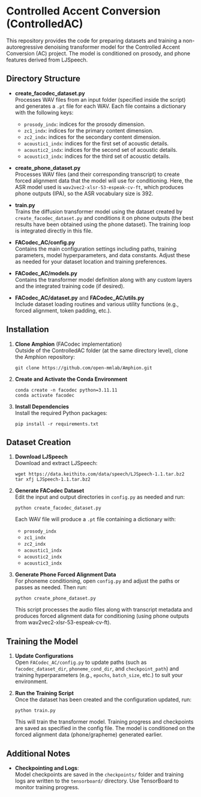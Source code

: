 # Controlled Accent Conversion (ControlledAC)

This repository provides the code for preparing datasets and training a non-autoregressive denoising transformer model for the Controlled Accent Conversion (AC) project. The model is conditioned on prosody, and phone features derived from LJSpeech.

## Directory Structure

- **create_facodec_dataset.py**  
  Processes WAV files from an input folder (specified inside the script) and generates a `.pt` file for each WAV. Each file contains a dictionary with the following keys:
  - `prosody_indx`: indices for the prosody dimension.
  - `zc1_indx`: indices for the primary content dimension.
  - `zc2_indx`: indices for the secondary content dimension.
  - `acoustic1_indx`: indices for the first set of acoustic details.
  - `acoustic2_indx`: indices for the second set of acoustic details.
  - `acoustic3_indx`: indices for the third set of acoustic details.
  
- **create_phone_dataset.py**  
  Processes WAV files (and their corresponding transcript) to create forced alignment data that the model will use for conditioning. Here, the ASR model used is `wav2vec2-xlsr-53-espeak-cv-ft`, which produces phone outputs (IPA), so the ASR vocabulary size is 392.  


- **train.py**  
  Trains the diffusion transformer model using the dataset created by `create_facodec_dataset.py` and conditions it on phone outputs (the best results have been obtained using the phone dataset). The training loop is integrated directly in this file.

- **FACodec_AC/config.py**  
  Contains the main configuration settings including paths, training parameters, model hyperparameters, and data constants. Adjust these as needed for your dataset location and training preferences.

- **FACodec_AC/models.py**  
  Contains the transformer model definition along with any custom layers and the integrated training code (if desired).

- **FACodec_AC/dataset.py** and **FACodec_AC/utils.py**  
  Include dataset loading routines and various utility functions (e.g., forced alignment, token padding, etc.).

## Installation

1. **Clone Amphion** (FACodec implementation)  
   Outside of the ControlledAC folder (at the same directory level), clone the Amphion repository:  
   ```
   git clone https://github.com/open-mmlab/Amphion.git
   ```

2. **Create and Activate the Conda Environment**  
   ```
   conda create -n facodec python=3.11.11
   conda activate facodec
   ```

3. **Install Dependencies**  
   Install the required Python packages:
   ```
   pip install -r requirements.txt
   ```

## Dataset Creation

1. **Download LJSpeech**  
   Download and extract LJSpeech:
   ```
   wget https://data.keithito.com/data/speech/LJSpeech-1.1.tar.bz2
   tar xfj LJSpeech-1.1.tar.bz2
   ```

2. **Generate FACodec Dataset**  
   Edit the input and output directories in `config.py` as needed and run:
   ```
   python create_facodec_dataset.py
   ```
   Each WAV file will produce a `.pt` file containing a dictionary with:
   - `prosody_indx`
   - `zc1_indx`
   - `zc2_indx`
   - `acoustic1_indx`
   - `acoustic2_indx`
   - `acoustic3_indx`

3. **Generate Phone Forced Alignment Data**  
   For phoneme conditioning, open `config.py` and adjust the paths or passes as needed. Then run:
   ```
   python create_phone_dataset.py
   ```
   This script processes the audio files along with transcript metadata and produces forced alignment data for conditioning (using phone outputs from wav2vec2-xlsr-53-espeak-cv-ft).


## Training the Model

1. **Update Configurations**  
   Open `FACodec_AC/config.py` to update paths (such as `facodec_dataset_dir`, `phoneme_cond_dir`, and `checkpoint_path`) and training hyperparameters (e.g., `epochs`, `batch_size`, etc.) to suit your environment.

2. **Run the Training Script**  
   Once the dataset has been created and the configuration updated, run:
   ```
   python train.py
   ```
   This will train the transformer model. Training progress and checkpoints are saved as specified in the config file. The model is conditioned on the forced alignment data (phone/grapheme) generated earlier.

## Additional Notes

- **Checkpointing and Logs**:  
  Model checkpoints are saved in the `checkpoints/` folder and training logs are written to the `tensorboard/` directory. Use TensorBoard to monitor training progress.



